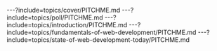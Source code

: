 ---?include=topics/cover/PITCHME.md
---?include=topics/poll/PITCHME.md
---?include=topics/introduction/PITCHME.md
---?include=topics/fundamentals-of-web-development/PITCHME.md
---?include=topics/state-of-web-development-today/PITCHME.md
